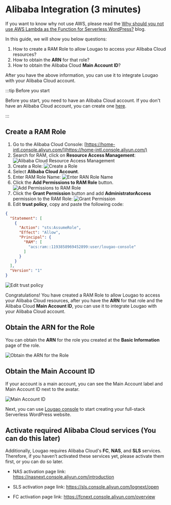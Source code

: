 
# Alibaba Integration (3 minutes)

If you want to know why not use AWS, please read the [Why should you not use AWS Lambda as the Function for Serverless WordPress?](https://www.serverless-wordpress.cloud/2024/01/08/why-not-aws-lambda/) blog.

In this guide, we will show you below questions:

1. How to create a RAM Role to allow Lougao to access your Alibaba Cloud resources?
2. How to obtain the **ARN** for that role?
3. How to obtain the Alibaba Cloud **Main Account ID**?

After you have the above information, you can use it to integrate Lougao with your Alibaba Cloud account.

:::tip Before you start

Before you start, you need to have an Alibaba Cloud account. If you don't have an Alibaba Cloud account, you can create one [here](https://account.alibabacloud.com/register/intl_register.htm). 

:::

## Create a RAM Role

1. Go to the Alibaba Cloud Console: [https://home-intl.console.aliyun.com/](https://home-intl.console.aliyun.com/)
2. Search for RAM, click on **Resource Access Management**: ![Alibaba Cloud Resource Access Management](https://r2.serverless-wordpress.cloud/2024/02/screenshot-20240206-194316-2048x1374.png)
3. Create a Role: ![Create a Role](https://r2.serverless-wordpress.cloud/2024/02/screenshot-20240206-194601-2048x1374.png)
4. Select **Alibaba Cloud Account**.
5. Enter RAM Role Name: ![Enter RAN Role Name](https://r2.serverless-wordpress.cloud/2024/02/screenshot-20240206-194841-2048x1374.png)
6. Click the **Add Permissions to RAM Role** button. ![Add Permissions to RAM Role](https://r2.serverless-wordpress.cloud/2024/02/screenshot-20240206-195047-2048x1374.png)
7. Click the **Grant Permission** button and add **AdministratorAccess** permission to the RAM Role: ![Grant Permission](https://r2.serverless-wordpress.cloud/2024/03/screenshot-20240307-005730.png)
8. Edit **trust policy**, copy and paste the following code:

```json
{
  "Statement": [
    {
      "Action": "sts:AssumeRole",
      "Effect": "Allow",
      "Principal": {
        "RAM": [
          "acs:ram::1193858969452899:user/lougao-console"
        ]
      }
    }
  ],
  "Version": "1"
}
```

![Edit trust policy](https://r2.serverless-wordpress.cloud/2024/02/screenshot-20240206-200255-2048x1374.png)

Congratulations! You have created a RAM Role to allow Lougao to access your Alibaba Cloud resources, after you have the **ARN** for that role and the Alibaba Cloud **Main Account ID**, you can use it to integrate Lougao with your Alibaba Cloud account.

## Obtain the ARN for the Role

You can obtain the **ARN** for the role you created at the **Basic Information** page of the role.

![Obtain the ARN for the Role](https://r2.serverless-wordpress.cloud/2024/02/screenshot-20240206-201209-2048x1374.png)

## Obtain the Main Account ID

If your account is a main account, you can see the Main Account label and Main Account ID next to the avatar.

![Main Account ID](https://r2.serverless-wordpress.cloud/2024/02/screenshot-20240220-010747-2048x356.png)

Next, you can use [Lougao console](https://console.serverless-wordpress.cloud) to start creating your full-stack Serverless WordPress website.

## Activate required Alibaba Cloud services (You can do this later)

Additionally, Lougao requires Alibaba Cloud's **FC**, **NAS**, and **SLS** services. Therefore, if you haven’t activated these services yet, please activate them first, or you can do so later.

* NAS activation page link: https://nasnext.console.aliyun.com/introduction

* SLS activation page link: https://sls.console.aliyun.com/lognext/open

* FC activation page link: https://fcnext.console.aliyun.com/overview

